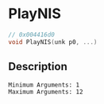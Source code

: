 # PlayNIS
```c
// 0x004416d0
void PlayNIS(unk p0, ...)
```
## Description
```
Minimum Arguments: 1
Maximum Arguments: 12
```
